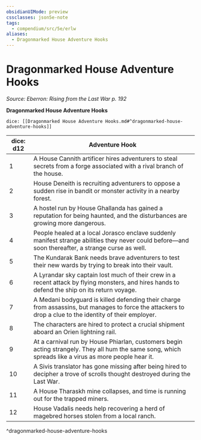 ```yaml
---
obsidianUIMode: preview
cssclasses: json5e-note
tags:
  - compendium/src/5e/erlw
aliases:
  - Dragonmarked House Adventure Hooks
---
```

# Dragonmarked House Adventure Hooks
*Source: Eberron: Rising from the Last War p. 192* 

**Dragonmarked House Adventure Hooks**

`dice: [[Dragonmarked House Adventure Hooks.md#^dragonmarked-house-adventure-hooks]]`

| dice: d12 | Adventure Hook |
|-----------|----------------|
| 1 | A House Cannith artificer hires adventurers to steal secrets from a forge associated with a rival branch of the house. |
| 2 | House Deneith is recruiting adventurers to oppose a sudden rise in bandit or monster activity in a nearby forest. |
| 3 | A hostel run by House Ghallanda has gained a reputation for being haunted, and the disturbances are growing more dangerous. |
| 4 | People healed at a local Jorasco enclave suddenly manifest strange abilities they never could before—and soon thereafter, a strange curse as well. |
| 5 | The Kundarak Bank needs brave adventurers to test their new wards by trying to break into their vault. |
| 6 | A Lyrandar sky captain lost much of their crew in a recent attack by flying monsters, and hires hands to defend the ship on its return voyage. |
| 7 | A Medani bodyguard is killed defending their charge from assassins, but manages to force the attackers to drop a clue to the identity of their employer. |
| 8 | The characters are hired to protect a crucial shipment aboard an Orien lightning rail. |
| 9 | At a carnival run by House Phiarlan, customers begin acting strangely. They all hum the same song, which spreads like a virus as more people hear it. |
| 10 | A Sivis translator has gone missing after being hired to decipher a trove of scrolls thought destroyed during the Last War. |
| 11 | A House Tharaskh mine collapses, and time is running out for the trapped miners. |
| 12 | House Vadalis needs help recovering a herd of magebred horses stolen from a local ranch. |
^dragonmarked-house-adventure-hooks
